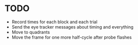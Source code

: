 # TODO

- Record times for each block and each trial
- Send the eye tracker messages about timing and everything
- Move to quadrants
- Move the frame for one more half-cycle after probe flashes
